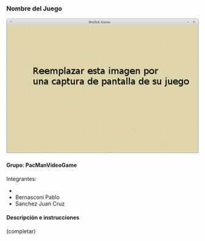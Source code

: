 ### Nombre del Juego

![capturaJuego](assets/capturaJuego.png)

#### Grupo: PacManVideoGame

Integrantes:

- 
- Bernasconi Pablo
- Sanchez Juan Cruz


#### Descripción e instrucciones

(completar)
